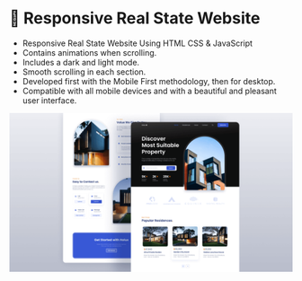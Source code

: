 # 🏡 Responsive Real State Website

-   Responsive Real State Website Using HTML CSS & JavaScript
-   Contains animations when scrolling.
-   Includes a dark and light mode.
-   Smooth scrolling in each section.
-   Developed first with the Mobile First methodology, then for desktop.
-   Compatible with all mobile devices and with a beautiful and pleasant user interface.

![preview img](/preview.png)
